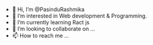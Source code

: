 - 👋 Hi, I’m @PasinduRashmika
- 👀 I’m interested in Web development & Programming.
- 🌱 I’m currently learning Ract js
- 💞️ I’m looking to collaborate on ...
- 📫 How to reach me ...

<!---
PasinduRashmika/PasinduRashmika is a ✨ special ✨ repository because its `README.md` (this file) appears on your GitHub profile.
You can click the Preview link to take a look at your changes.
--->
